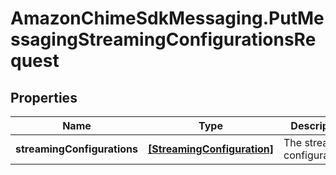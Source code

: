 # AmazonChimeSdkMessaging.PutMessagingStreamingConfigurationsRequest

## Properties

Name | Type | Description | Notes
------------ | ------------- | ------------- | -------------
**streamingConfigurations** | [**[StreamingConfiguration]**](StreamingConfiguration.md) | The streaming configurations. | 



